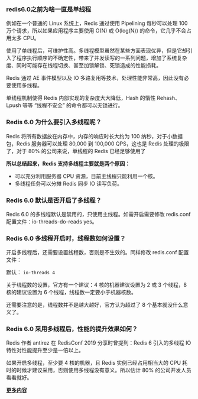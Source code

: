### redis6.0之前为啥一直是单线程

例如在一个普通的 Linux 系统上，Redis 通过使用 Pipelining 每秒可以处理 100 万个请求，所以如果应用程序主要使用 O(N) 或 O(log(N)) 的命令，它几乎不会占用太多 CPU。

使用了单线程后，可维护性高。多线程模型虽然在某些方面表现优异，但是它却引入了程序执行顺序的不确定性，带来了并发读写的一系列问题，增加了系统复杂度、同时可能存在线程切换、甚至加锁解锁、死锁造成的性能损耗。

Redis 通过 AE 事件模型以及 IO 多路复用等技术，处理性能非常高，因此没有必要使用多线程。

单线程机制使得 Redis 内部实现的复杂度大大降低，Hash 的惰性 Rehash、Lpush 等等 “线程不安全” 的命令都可以无锁进行。

### Redis 6.0 为什么要引入多线程呢？

Redis 将所有数据放在内存中，内存的响应时长大约为 100 纳秒，对于小数据包，Redis 服务器可以处理 80,000 到 100,000 QPS，这也是 Redis 处理的极限了，对于 80% 的公司来说，单线程的 Redis 已经足够使用了



**所以总结起来，Redis 支持多线程主要就是两个原因：**

- 可以充分利用服务器 CPU 资源，目前主线程只能利用一个核。
- 多线程任务可以分摊 Redis 同步 IO 读写负荷。

### Redis 6.0 默认是否开启了多线程？

Redis 6.0 的多线程默认是禁用的，只使用主线程。如需开启需要修改 redis.conf 配置文件：io-threads-do-reads yes。



### Redis 6.0 多线程开启时，线程数如何设置？

开启多线程后，还需要设置线程数，否则是不生效的。同样修改 redis.conf 配置文件：

默认： `io-threads 4`

关于线程数的设置，官方有一个建议：4 核的机器建议设置为 2 或 3 个线程，8 核的建议设置为 6 个线程，线程数一定要小于机器核数。

还需要注意的是，线程数并不是越大越好，官方认为超过了 8 个基本就没什么意义了。

### Redis 6.0 采用多线程后，性能的提升效果如何？

Redis 作者 antirez 在 RedisConf 2019 分享时曾提到：Redis 6 引入的多线程 IO 特性对性能提升至少是一倍以上。

如果开启多线程，至少要 4 核的机器，且 Redis 实例已经占用相当大的 CPU 耗时的时候才建议采用，否则使用多线程没有意义。所以估计 80% 的公司开发人员看看就好。



**[更多内容](https://mp.weixin.qq.com/s/_MWT5W8OjhdIrX6DS9rQcA)**